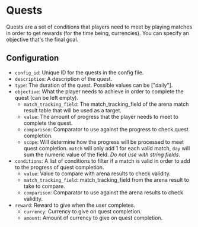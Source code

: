 # Quests

Quests are a set of conditions that players need to meet by playing matches in order to get rewards (for the time being, currencies). You can specify an objective that's the final goal.

## Configuration

- `config_id`: Unique ID for the quests in the config file.
- `description`: A description of the quest.
- `type`: The duration of the quest. Possible values can be ["daily"]. 
- `objective`: What the player needs to achieve in order to complete the quest (can be left empty).
  - `match_tracking_field`: The match_tracking_field of the arena match result table that will be used as a target.
  - `value`: The amount of progress that the player needs to meet to complete the quest.
  - `comparison`: Comparator to use against the progress to check quest completion.
  - `scope`: Will determine how the progress will be processed to meet quest completion. `match` will only add 1 for each valid match, `day` will sum the numeric value of the field. *Do not use with string fields*.
- `conditions`: A list of conditions to filter if a match is valid in order to add to the progress of quest completion.
  - `value`: Value to compare with arena results to check validity.
  - `match_tracking_field`: match_tracking_field from the arena result to take to compare.
  - `comparison`: Comparator to use against the arena results to check validity.
- `reward`: Reward to give when the user completes.
    - `currency`: Currency to give on quest completion.
    - `amount`: Amount of currency to give on quest completion.
